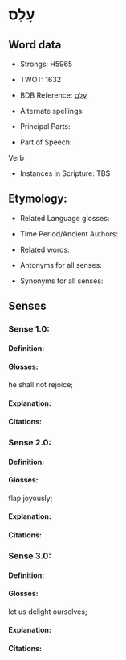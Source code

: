 # עָלַס

<!-- Status: S2="NeedsEdits" -->
<!-- Lexica used for edits:   -->

## Word data

* Strongs: H5965

* TWOT: 1632

* BDB Reference: [עָלַס](rc://en/bdb/dict/p.da.aa)

* Alternate spellings:

* Principal Parts:

* Part of Speech:

Verb

* Instances in Scripture: TBS

## Etymology:

* Related Language glosses:

* Time Period/Ancient Authors:

* Related words:

* Antonyms for all senses:

* Synonyms for all senses:

## Senses

### Sense 1.0:

#### Definition:

#### Glosses:

he shall not rejoice; 

#### Explanation:

#### Citations:



### Sense 2.0:

#### Definition:

#### Glosses:

flap joyously; 

#### Explanation:

#### Citations:



### Sense 3.0:

#### Definition:

#### Glosses:

let us delight ourselves; 

#### Explanation:

#### Citations:



